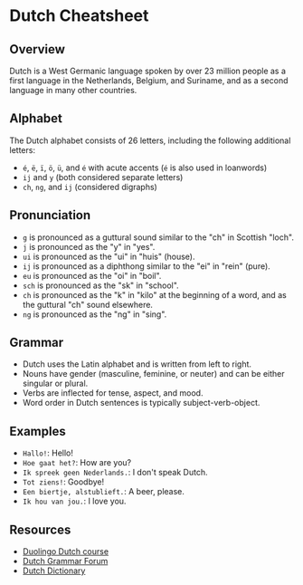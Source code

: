 # Dutch Cheatsheet

## Overview
Dutch is a West Germanic language spoken by over 23 million people as a first language in the Netherlands, Belgium, and Suriname, and as a second language in many other countries.

## Alphabet
The Dutch alphabet consists of 26 letters, including the following additional letters:
- `é`, `ë`, `ï`, `ö`, `ü`, and `é` with acute accents (`é` is also used in loanwords)
- `ij` and `y` (both considered separate letters)
- `ch`, `ng`, and `ij` (considered digraphs)

## Pronunciation
- `g` is pronounced as a guttural sound similar to the "ch" in Scottish "loch".
- `j` is pronounced as the "y" in "yes".
- `ui` is pronounced as the "ui" in "huis" (house).
- `ij` is pronounced as a diphthong similar to the "ei" in "rein" (pure).
- `eu` is pronounced as the "oi" in "boil".
- `sch` is pronounced as the "sk" in "school".
- `ch` is pronounced as the "k" in "kilo" at the beginning of a word, and as the guttural "ch" sound elsewhere.
- `ng` is pronounced as the "ng" in "sing".

## Grammar
- Dutch uses the Latin alphabet and is written from left to right.
- Nouns have gender (masculine, feminine, or neuter) and can be either singular or plural.
- Verbs are inflected for tense, aspect, and mood.
- Word order in Dutch sentences is typically subject-verb-object.

## Examples
- `Hallo!`: Hello!
- `Hoe gaat het?`: How are you?
- `Ik spreek geen Nederlands.`: I don't speak Dutch.
- `Tot ziens!`: Goodbye!
- `Een biertje, alstublieft.`: A beer, please.
- `Ik hou van jou.`: I love you.

## Resources
- [Duolingo Dutch course](https://www.duolingo.com/course/nl-NL/en/Learn-Dutch)
- [Dutch Grammar Forum](https://www.dutchgrammar.com/forum/)
- [Dutch Dictionary](https://www.vandale.nl/gratis-woordenboek/nederlands)